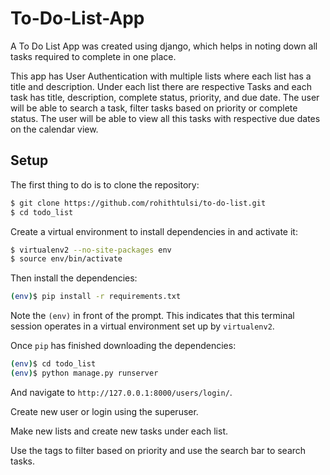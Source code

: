 # To-Do-List-App
A To Do List App was created using django, which helps in noting down all tasks required to complete in one place.

This app has User Authentication with multiple lists where each list has a title and description.
Under each list there are respective Tasks and each task has title, description, complete status, priority, and due date.
The user will be able to search a task, filter tasks based on priority or complete status.
The user will be able to view all this tasks with respective due dates on the calendar view.

## Setup

The first thing to do is to clone the repository:

```sh
$ git clone https://github.com/rohithtulsi/to-do-list.git
$ cd todo_list
```

Create a virtual environment to install dependencies in and activate it:
  
```sh
$ virtualenv2 --no-site-packages env
$ source env/bin/activate
```

Then install the dependencies:

```sh
(env)$ pip install -r requirements.txt
```
Note the `(env)` in front of the prompt. This indicates that this terminal
session operates in a virtual environment set up by `virtualenv2`.

Once `pip` has finished downloading the dependencies:
```sh
(env)$ cd todo_list
(env)$ python manage.py runserver
```
And navigate to `http://127.0.0.1:8000/users/login/`.

Create new user or login using the superuser.

Make new lists and create new tasks under each list.

Use the tags to filter based on priority and use the search bar to search tasks.
